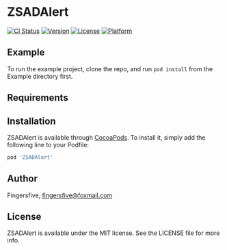 # ZSADAlert

[![CI Status](https://img.shields.io/travis/Fingersfive/ZSADAlert.svg?style=flat)](https://travis-ci.org/Fingersfive/ZSADAlert)
[![Version](https://img.shields.io/cocoapods/v/ZSADAlert.svg?style=flat)](https://cocoapods.org/pods/ZSADAlert)
[![License](https://img.shields.io/cocoapods/l/ZSADAlert.svg?style=flat)](https://cocoapods.org/pods/ZSADAlert)
[![Platform](https://img.shields.io/cocoapods/p/ZSADAlert.svg?style=flat)](https://cocoapods.org/pods/ZSADAlert)

## Example

To run the example project, clone the repo, and run `pod install` from the Example directory first.

## Requirements

## Installation

ZSADAlert is available through [CocoaPods](https://cocoapods.org). To install
it, simply add the following line to your Podfile:

```ruby
pod 'ZSADAlert'
```

## Author

Fingersfive, fingersfive@foxmail.com

## License

ZSADAlert is available under the MIT license. See the LICENSE file for more info.
